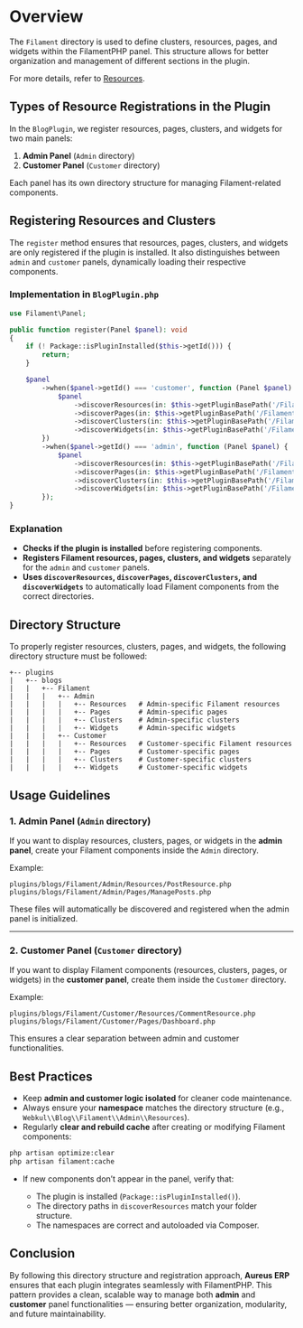 # **Overview**

The `Filament` directory is used to define clusters, resources, pages, and widgets within the FilamentPHP panel. This structure allows for better organization and management of different sections in the plugin.

For more details, refer to [Resources](../getting-started/resources/getting-started.md).

## **Types of Resource Registrations in the Plugin**

In the `BlogPlugin`, we register resources, pages, clusters, and widgets for two main panels:

1. **Admin Panel** (`Admin` directory)
2. **Customer Panel** (`Customer` directory)

Each panel has its own directory structure for managing Filament-related components.

## **Registering Resources and Clusters**

The `register` method ensures that resources, pages, clusters, and widgets are only registered if the plugin is installed. It also distinguishes between `admin` and `customer` panels, dynamically loading their respective components.

### **Implementation in `BlogPlugin.php`**

```php
use Filament\Panel;

public function register(Panel $panel): void
{
    if (! Package::isPluginInstalled($this->getId())) {
        return;
    }

    $panel
        ->when($panel->getId() === 'customer', function (Panel $panel) {
            $panel
                ->discoverResources(in: $this->getPluginBasePath('/Filament/Customer/Resources'), for: 'Webkul\\Blog\\Filament\\Customer\\Resources')
                ->discoverPages(in: $this->getPluginBasePath('/Filament/Customer/Pages'), for: 'Webkul\\Blog\\Filament\\Customer\\Pages')
                ->discoverClusters(in: $this->getPluginBasePath('/Filament/Customer/Clusters'), for: 'Webkul\\Blog\\Filament\\Customer\\Clusters')
                ->discoverWidgets(in: $this->getPluginBasePath('/Filament/Customer/Widgets'), for: 'Webkul\\Blog\\Filament\\Customer\\Widgets');
        })
        ->when($panel->getId() === 'admin', function (Panel $panel) {
            $panel
                ->discoverResources(in: $this->getPluginBasePath('/Filament/Admin/Resources'), for: 'Webkul\\Blog\\Filament\\Admin\\Resources')
                ->discoverPages(in: $this->getPluginBasePath('/Filament/Admin/Pages'), for: 'Webkul\\Blog\\Filament\\Admin\\Pages')
                ->discoverClusters(in: $this->getPluginBasePath('/Filament/Admin/Clusters'), for: 'Webkul\\Blog\\Filament\\Admin\\Clusters')
                ->discoverWidgets(in: $this->getPluginBasePath('/Filament/Admin/Widgets'), for: 'Webkul\\Blog\\Filament\\Admin\\Widgets');
        });
}
```

### **Explanation**

- **Checks if the plugin is installed** before registering components.
- **Registers Filament resources, pages, clusters, and widgets** separately for the `admin` and `customer` panels.
- **Uses `discoverResources`, `discoverPages`, `discoverClusters`, and `discoverWidgets`** to automatically load Filament components from the correct directories.

## **Directory Structure**

To properly register resources, clusters, pages, and widgets, the following directory structure must be followed:

```
+-- plugins
|   +-- blogs
|   |   +-- Filament
|   |   |   +-- Admin
|   |   |   |   +-- Resources   # Admin-specific Filament resources
|   |   |   |   +-- Pages       # Admin-specific pages
|   |   |   |   +-- Clusters    # Admin-specific clusters
|   |   |   |   +-- Widgets     # Admin-specific widgets
|   |   |   +-- Customer
|   |   |   |   +-- Resources   # Customer-specific Filament resources
|   |   |   |   +-- Pages       # Customer-specific pages
|   |   |   |   +-- Clusters    # Customer-specific clusters
|   |   |   |   +-- Widgets     # Customer-specific widgets
```

## **Usage Guidelines**

### **1. Admin Panel (`Admin` directory)**

If you want to display resources, clusters, pages, or widgets in the **admin panel**, create your Filament components inside the `Admin` directory.

Example:

```
plugins/blogs/Filament/Admin/Resources/PostResource.php
plugins/blogs/Filament/Admin/Pages/ManagePosts.php
```

These files will automatically be discovered and registered when the admin panel is initialized.

---

### **2. Customer Panel (`Customer` directory)**

If you want to display Filament components (resources, clusters, pages, or widgets) in the **customer panel**, create them inside the `Customer` directory.

Example:

```
plugins/blogs/Filament/Customer/Resources/CommentResource.php
plugins/blogs/Filament/Customer/Pages/Dashboard.php
```

This ensures a clear separation between admin and customer functionalities.


## **Best Practices**

* Keep **admin and customer logic isolated** for cleaner code maintenance.
* Always ensure your **namespace** matches the directory structure (e.g., `Webkul\\Blog\\Filament\\Admin\\Resources`).
* Regularly **clear and rebuild cache** after creating or modifying Filament components:

```bash
php artisan optimize:clear
php artisan filament:cache
```

* If new components don’t appear in the panel, verify that:

  * The plugin is installed (`Package::isPluginInstalled()`).
  * The directory paths in `discoverResources` match your folder structure.
  * The namespaces are correct and autoloaded via Composer.


## **Conclusion**

By following this directory structure and registration approach, **Aureus ERP** ensures that each plugin integrates seamlessly with FilamentPHP.
This pattern provides a clean, scalable way to manage both **admin** and **customer** panel functionalities — ensuring better organization, modularity, and future maintainability.
